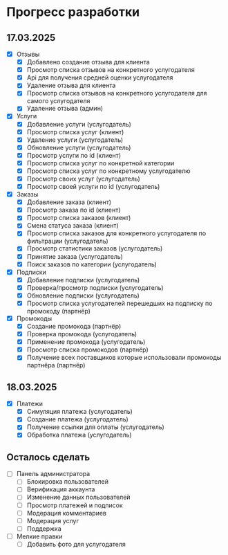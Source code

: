 # Прогресс разработки

## 17.03.2025

- [x] Отзывы
  - [x] Добавлено создание отзыва для клиента
  - [x] Просмотр списка отзывов на конкретного услугодателя
  - [x] Api для получения средней оценки услугодателя
  - [x] Удаление отзыва для клиента
  - [x] Просмотр списка отзывов на конкретного услугодателя для самого услугодателя
  - [x] Удаление отзыва (админ)
- [x] Услуги
  - [x] Добавление услуги (услугодатель)
  - [x] Просмотр списка услуг (клиент)
  - [x] Удаление услуги (услугодатель)
  - [x] Обновление услуги (услугодатель)
  - [x] Просмотр услуги по id (клиент)
  - [x] Просмотр списка услуг по конкретной категории
  - [x] Просмотр списка услуг по конкретному услугодателю
  - [x] Просмотр своих услуг (услугодатель)
  - [x] Просмотр своей услуги по id (услугодатель)
- [x] Заказы
  - [x] Добавление заказа (клиент)
  - [x] Просмотр заказа по id (клиент)
  - [x] Просмотр списка заказов (клиент)
  - [x] Смена статуса заказа (клиент)
  - [x] Просмотр списка заказов для конкретного услугодателя по фильтрации (услугодатель)
  - [x] Просмотр статистики заказов (услугодатель)
  - [x] Принятие заказа (услугодатель)
  - [x] Поиск заказов по категории (услугодатель)
- [x] Подписки
  - [x] Добавление подписки (услугодатель)
  - [x] Проверка/просмотр подписки (услугодатель)
  - [x] Обновление подписки (услугодатель)
  - [x] Просмотр списка услугодателей перешедших на подписку по промокоду (партнёр)
- [x] Промокоды
  - [x] Создание промокода (партнёр)
  - [x] Проверка промокода (услугодатель)
  - [x] Применение промокода (услугодатель)
  - [x] Просмотр списка промокодов (партнёр)
  - [x] Получение всех поставщиков которые использовали промокоды партнёра (партнёр)

## 18.03.2025

- [x] Платежи
  - [x] Симуляция платежа (услугодатель)
  - [x] Создание платежа (услугодатель)
  - [x] Получение ссылки для оплаты (услугодатель)
  - [x] Обработка платежа (услугодатель)

## Осталось сделать

- [ ] Панель администратора
  - [ ] Блокировка пользователей
  - [ ] Верификация аккаунта
  - [ ] Изменение данных пользователей
  - [ ] Просмотр платежей и подписок
  - [ ] Модерация комментариев
  - [ ] Модерация услуг
  - [ ] Поддержка
- [ ] Мелкие правки
  - [ ] Добавить фото для услугодателя

